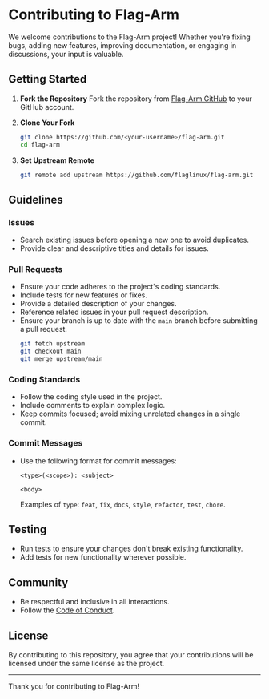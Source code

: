 # Contributing to Flag-Arm

We welcome contributions to the Flag-Arm project! Whether you're fixing bugs, adding new features, improving documentation, or engaging in discussions, your input is valuable.

## Getting Started

1. **Fork the Repository**
   Fork the repository from [Flag-Arm GitHub](https://github.com/flaglinux/flag-arm.git) to your GitHub account.

2. **Clone Your Fork**
   ```bash
   git clone https://github.com/<your-username>/flag-arm.git
   cd flag-arm
   ```

3. **Set Upstream Remote**
   ```bash
   git remote add upstream https://github.com/flaglinux/flag-arm.git
   ```

## Guidelines

### Issues

- Search existing issues before opening a new one to avoid duplicates.
- Provide clear and descriptive titles and details for issues.

### Pull Requests

- Ensure your code adheres to the project's coding standards.
- Include tests for new features or fixes.
- Provide a detailed description of your changes.
- Reference related issues in your pull request description.
- Ensure your branch is up to date with the `main` branch before submitting a pull request.
  ```bash
  git fetch upstream
  git checkout main
  git merge upstream/main
  ```

### Coding Standards

- Follow the coding style used in the project.
- Include comments to explain complex logic.
- Keep commits focused; avoid mixing unrelated changes in a single commit.

### Commit Messages

- Use the following format for commit messages:
  ```
  <type>(<scope>): <subject>
  
  <body>
  ```
  Examples of `type`: `feat`, `fix`, `docs`, `style`, `refactor`, `test`, `chore`.

## Testing

- Run tests to ensure your changes don't break existing functionality.
- Add tests for new functionality wherever possible.

## Community

- Be respectful and inclusive in all interactions.
- Follow the [Code of Conduct](CODE_OF_CONDUCT.md).

## License

By contributing to this repository, you agree that your contributions will be licensed under the same license as the project.

---

Thank you for contributing to Flag-Arm!


